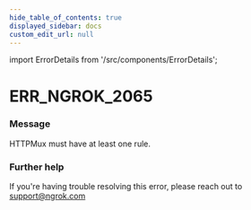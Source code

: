 ```yaml
---
hide_table_of_contents: true
displayed_sidebar: docs
custom_edit_url: null
---
```


import ErrorDetails from '/src/components/ErrorDetails';

# ERR_NGROK_2065

### Message
HTTPMux must have at least one rule.

### Further help
If you're having trouble resolving this error, please reach out to [support@ngrok.com](mailto:support@ngrok.com?subject=Help%20with%20ERR_NGROK_2065)

<ErrorDetails error='err_ngrok_2065' />
